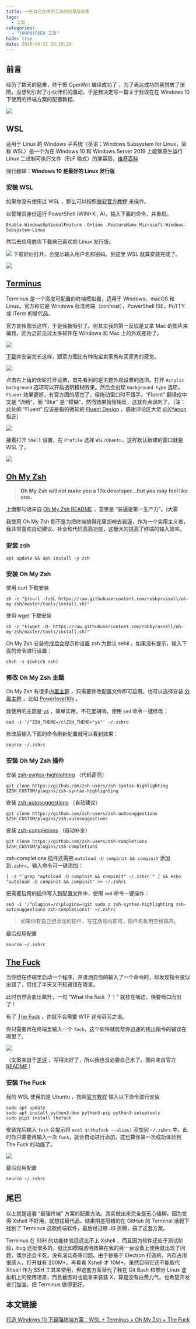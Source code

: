 ```yaml
---
title: 一些自己在用的工具的记录及收集
tags:
  - 工具
categories:
  - "\U0001F6E0 工具"
hide: true
date: 2020-04-21 23:19:29
---
```

前言
--

经历了数天的磨难，终于把 OpenWrt 编译成功了 ，为了表达成功的喜悦放了张图，没想到引起了小伙伴们的骚动。于是我决定写一篇关于我现在在 Windows 10 下使用的终端方案的配置教程。

![](https://ximg.now.sh/post/20190814040213.png#vwid=1376&vhei=739)

WSL
---

适用于 Linux 的 Windows 子系统（英语：Windows Subsystem for Linux，简称 WSL）是一个为在 Windows 10 和 Windows Server 2019 上能够原生运行 Linux 二进制可执行文件（ELF 格式）的兼容层。[维基百科](https://p3terx.com/go/aHR0cHM6Ly96aC53aWtpcGVkaWEub3JnL3dpa2kvJUU5JTgwJTgyJUU3JTk0JUE4JUU0JUJBJThFX0xpbnV4XyVFNyU5QSU4NF9XaW5kb3dzXyVFNSVBRCU5MCVFNyVCMyVCQiVFNyVCQiU5Rg==)

强行翻译：**Windows 10 是最好的 Linux 发行版**

### 安装 WSL

如果你没有使用过 WSL ，那么可以按照[微软官方教程](https://p3terx.com/go/aHR0cHM6Ly9kb2NzLm1pY3Jvc29mdC5jb20vemgtY24vd2luZG93cy93c2wvaW5zdGFsbC13aW4xMA==) 来操作。

以管理员身份运行 PowerShell (WIN+X , A)，输入下面的命令，并重启。

    Enable-WindowsOptionalFeature -Online -FeatureName Microsoft-Windows-Subsystem-Linux

然后去应用商店下载自己喜欢的 Linux 发行版。

![](https://ximg.now.sh/post/20190814190607.png#vwid=1222&vhei=730)
下载好后打开，会提示输入用户名和密码。到这里 WSL 就算安装完成了。

![](https://ximg.now.sh/post/20190814235435.png#vwid=586&vhei=407)

[Terminus](https://p3terx.com/go/aHR0cHM6Ly9naXRodWIuY29tL0V1Z2VueS90ZXJtaW51cw==)
----------------------------------------------------------------------------------

Terminus 是一个高度可配置的终端模拟器，适用于 Windows、macOS 和 Linux。官方称它是 Windows 标准终端（conhost），PowerShell ISE，PuTTY 或 iTerm 的替代品。

官方宣传图长这样，于是我被吸引了。但其实我的第一反应是又拿 Mac 的图片来骗我，因为之前见过太多软件在 Windows 和 Mac 上的外观差距了。

![](https://ximg.now.sh/post/20190818173825.jpg#vwid=1796&vhei=1351)

[下载](https://p3terx.com/go/aHR0cHM6Ly9naXRodWIuY29tL0V1Z2VueS90ZXJtaW51cy9yZWxlYXNlcw==)并安装完长这样，跟官方图比有种淘宝卖家秀和买家秀的感觉。

![](https://ximg.now.sh/post/20190814205646.png#vwid=927&vhei=600)

点击右上角的齿轮打开设置，首先看到的是主题外观设置的选项。打开 `Acrylic background` 选项可以开启透明模糊效果。然后会出现 `Background type` 选项，`Fluent` 效果更好，有官方图的感觉了，但拖动窗口时不跟手。“Fluent” 翻译成中文是 “流畅”，而 “Blur” 是 “模糊”，然而效果恰恰相反，这就有点讽刺了。（注：此处的 “Fluent” 应该是指的微软的 [Fluent Design](https://p3terx.com/go/aHR0cHM6Ly93d3cubWljcm9zb2Z0LmNvbS9kZXNpZ24vZmx1ZW50) ，感谢评论区大佬 [@XYenon](https://p3terx.com/archives/the-strongest-terminal-solution-under-windows-10.html/comment-page-1) 指正）

![](https://ximg.now.sh/post/20190814211830.png#vwid=1206&vhei=740)

接着打开 `Shell` 设置，在 `Profile` 选择 `WSL/Ubantu`，这样默认新建的窗口就是 WSL 了。

![](https://ximg.now.sh/post/20190814212650.png#vwid=1206&vhei=740)

[Oh My Zsh](https://p3terx.com/go/aHR0cHM6Ly9naXRodWIuY29tL3JvYmJ5cnVzc2VsbC9vaC1teS16c2g=)
-------------------------------------------------------------------------------------------

> **Oh My Zsh will not make you a 10x developer...but you may feel like one.**

上面那句话来自 [Oh My Zsh README](https://p3terx.com/go/aHR0cHM6Ly9naXRodWIuY29tL3JvYmJ5cnVzc2VsbC9vaC1teS16c2gvYmxvYi9tYXN0ZXIvUkVBRE1FLm1k) ，意思是 “装逼是第一生产力”。(大雾

我使用 Oh My Zsh 倒不是为把终端搞得花里胡哨去装逼，作为一个实用主义者，我非常喜欢自动建议、补全和代码高亮功能，这极大的提高了终端的输入效率。

### 安装 zsh

    apt update && apt install -y zsh

### 安装 Oh My Zsh

使用 curl 下载安装

    sh -c "$(curl -fsSL https://raw.githubusercontent.com/robbyrussell/oh-my-zsh/master/tools/install.sh)"

使用 wget 下载安装

    sh -c "$(wget -O- https://raw.githubusercontent.com/robbyrussell/oh-my-zsh/master/tools/install.sh)"

Oh My Zsh 安装完成后会提示你设置 zsh 为默认 sehll 。如果没有提示，输入下面的命令进行设置：

    chsh -s $(which zsh)

### 修改 Oh My Zsh 主题

Oh My Zsh 有很多[内置主题](https://p3terx.com/go/aHR0cHM6Ly9naXRodWIuY29tL3JvYmJ5cnVzc2VsbC9vaC1teS16c2gvd2lraS90aGVtZXM=) ，只需要修改配置文件即可启用。也可以选择安装 [外置主题](https://p3terx.com/go/aHR0cHM6Ly9naXRodWIuY29tL3JvYmJ5cnVzc2VsbC9vaC1teS16c2gvd2lraS9FeHRlcm5hbC10aGVtZXM=) ，比如 [Powerlevel10k](https://p3terx.com/go/aHR0cHM6Ly9naXRodWIuY29tL3JvbWthdHYvcG93ZXJsZXZlbDEwaw==) 。

我使用的主题是 [ys](https://p3terx.com/go/aHR0cHM6Ly9naXRodWIuY29tL3JvYmJ5cnVzc2VsbC9vaC1teS16c2gvd2lraS90aGVtZXMjeXM=) ，简单实用，不花里胡哨。使用 `sed` 命令一键修改：

    sed -i '/^ZSH_THEME=/c\ZSH_THEME="ys"' ~/.zshrc

修改后输入下面的命令刷新配置就可以看到效果：

    source ~/.zshrc

### 安装 Oh My Zsh 插件

安装 [zsh-syntax-highlighting](https://p3terx.com/go/aHR0cHM6Ly9naXRodWIuY29tL3pzaC11c2Vycy96c2gtc3ludGF4LWhpZ2hsaWdodGluZw==) （代码高亮）

    git clone https://github.com/zsh-users/zsh-syntax-highlighting $ZSH_CUSTOM/plugins/zsh-syntax-highlighting

安装 [zsh-autosuggestions](https://p3terx.com/go/aHR0cHM6Ly9naXRodWIuY29tL3pzaC11c2Vycy96c2gtYXV0b3N1Z2dlc3Rpb25z) （自动建议）

    git clone https://github.com/zsh-users/zsh-autosuggestions $ZSH_CUSTOM/plugins/zsh-autosuggestions

安装 [zsh-completions](https://p3terx.com/go/aHR0cHM6Ly9naXRodWIuY29tL3pzaC11c2Vycy96c2gtY29tcGxldGlvbnM=) （自动补全）

    git clone https://github.com/zsh-users/zsh-completions $ZSH_CUSTOM/plugins/zsh-completions

zsh-completions 插件还需把 `autoload -U compinit && compinit` 添加到`.zshrc`。输入命令可一键添加：

    [ -z "`grep "autoload -U compinit && compinit" ~/.zshrc`" ] && echo "autoload -U compinit && compinit" >> ~/.zshrc

把需要启用的插件写入到配置文件中，使用 `sed` 命令一键操作：

    sed -i '/^plugins=/c\plugins=(git sudo z zsh-syntax-highlighting zsh-autosuggestions zsh-completions)' ~/.zshrc

> 如果你有自己想添加的插件，写在括号内即可，插件名称用空格隔开。

最后应用配置

    source ~/.zshrc

[The Fuck](https://p3terx.com/go/aHR0cHM6Ly9naXRodWIuY29tL252Ym4vdGhlZnVjaw==)
------------------------------------------------------------------------------

当你想在终端里启动一个程序，并潇洒自信的输入了一个命令时，却发现指令貌似出错了，但找了半天又不知道错在哪里。

此时自然会血压飙升，一句 “What the fuck ？！” 就挂在嘴边，快要喷口而出了！

有了 [The Fuck](https://p3terx.com/go/aHR0cHM6Ly9naXRodWIuY29tL252Ym4vdGhlZnVjaw==) ，你就不会需要 WTF 这句芬芳之语。

你只需要再在终端里输入一个 `fuck`，这个软件就能帮你迅速的找出指令的错误在哪里了。

![](https://ximg.now.sh/post/20190814175904.gif#vwid=686&vhei=379)

（文案来自于[差评](https://p3terx.com/go/aHR0cHM6Ly9tcC53ZWl4aW4ucXEuY29tL3MvVllCb0I2dGF5QnJyNFc3VjVfUTB1UQ==) ，写得太好了，所以我也没必要自己水了。图片来自官方 [README](https://p3terx.com/go/aHR0cHM6Ly9naXRodWIuY29tL252Ym4vdGhlZnVjaw==) )

### 安装 The Fuck

我的 WSL 使用的是 Ubuntu ，按照[官方教程](https://p3terx.com/go/aHR0cHM6Ly9naXRodWIuY29tL252Ym4vdGhlZnVjayNpbnN0YWxsYXRpb24=) 输入以下命令进行安装

    sudo apt update
    sudo apt install python3-dev python3-pip python3-setuptools
    sudo pip3 install thefuck

安装完后输入 `fuck` 会提示将 `eval $(thefuck --alias)` 添加到 `~/.zshrc` 中。此时你只需要再输入一次 `fuck`，就会自动进行添加，这也算你第一次成功体验到 The Fuck 的功能了。

![](https://ximg.now.sh/post/20190815030056.png#vwid=929&vhei=268)

最后应用配置

    source ~/.zshrc

尾巴
--

以上就是这套 “最强终端” 方案的配置方法。其实做出来完全是无心插柳，因为觉得 Xshell 不好用，就想找替代品，结果阴差阳错的在 GitHub 的 Terminal 话题下找到了 Terminus 这款终端软件，最后经过瞎 JB 折腾，搞了这套方案。

Terminus 在 SSH 的功能体验远远比不上 Xshell ，而且因为软件还处于测试阶段，bug 还挺很多的，就比如模糊透明效果在我的另一台设备上使用就出现了问题，偶尔还会卡死，没有滚动条等问题。由于是基于 Electron 打造的，内存占用很感人，打开就有 200M+。再看看 Xshell 才 10M+。虽然目前它还不能取代 Xhsell 作为 SSH 工具来使用，但这套方案替代了我在 Git Bash 和部分 Linux 虚拟机上的使用场景，而且截图时也能拿来装装 X，算是没有白费力气。也希望开发者们加油，把 Terminus 做得更好。



## 本文链接

[打造 Windows 10 下最强终端方案：WSL + Terminus + Oh My Zsh + The Fuck](https://p3terx.com/archives/the-strongest-terminal-solution-under-windows-10.html) 